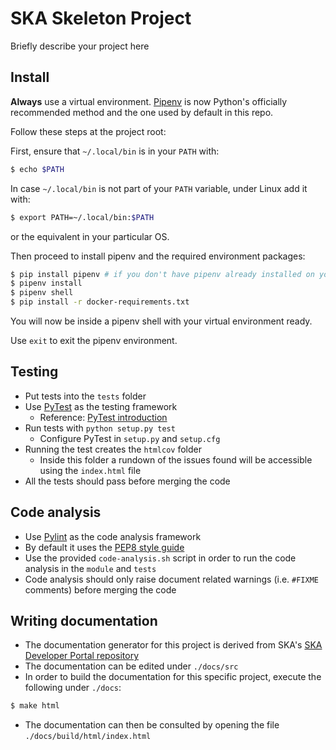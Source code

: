 SKA Skeleton Project
====================

Briefly describe your project here

Install
-------

**Always** use a virtual environment. [Pipenv](https://pipenv.readthedocs.io/en/latest/) is now Python's officially
recommended method and the one used by default in this repo.

Follow these steps at the project root:

First, ensure that `~/.local/bin` is in your `PATH` with:
```bash
$ echo $PATH
```

In case `~/.local/bin` is not part of your `PATH` variable, under Linux add it with:
```bash
$ export PATH=~/.local/bin:$PATH
```
or the equivalent in your particular OS.

Then proceed to install pipenv and the required environment packages:

```bash
$ pip install pipenv # if you don't have pipenv already installed on your system
$ pipenv install
$ pipenv shell
$ pip install -r docker-requirements.txt
```

You will now be inside a pipenv shell with your virtual environment ready.

Use `exit` to exit the pipenv environment.


Testing
-------

* Put tests into the `tests` folder
* Use [PyTest](https://pytest.org) as the testing framework
  - Reference: [PyTest introduction](http://pythontesting.net/framework/pytest/pytest-introduction/)
* Run tests with `python setup.py test`
  - Configure PyTest in `setup.py` and `setup.cfg`
* Running the test creates the `htmlcov` folder
    - Inside this folder a rundown of the issues found will be accessible using the `index.html` file
* All the tests should pass before merging the code

 Code analysis
 -------------
 * Use [Pylint](https://www.pylint.org) as the code analysis framework
 * By default it uses the [PEP8 style guide](https://www.python.org/dev/peps/pep-0008/)
 * Use the provided `code-analysis.sh` script in order to run the code analysis in the `module` and `tests`
 * Code analysis should only raise document related warnings (i.e. `#FIXME` comments) before merging the code

Writing documentation
 --------------------
 * The documentation generator for this project is derived from SKA's [SKA Developer Portal repository](https://github.com/ska-telescope/developer.skatelescope.org)
 * The documentation can be edited under `./docs/src`
 * In order to build the documentation for this specific project, execute the following under `./docs`:
 ```bash
$ make html
```
* The documentation can then be consulted by opening the file `./docs/build/html/index.html`
